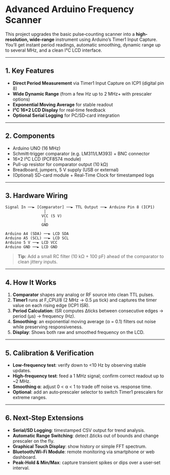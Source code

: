 # Advanced Arduino Frequency Scanner

This project upgrades the basic pulse‐counting scanner into a **high‐resolution, wide‐range** instrument using Arduino’s Timer1 Input Capture. You’ll get instant period readings, automatic smoothing, dynamic range up to several MHz, and a clean I²C LCD interface.

---

## 1. Key Features
- **Direct Period Measurement** via Timer1 Input Capture on ICP1 (digital pin 8)  
- **Wide Dynamic Range** (from a few Hz up to 2 MHz+ with prescaler options)  
- **Exponential Moving Average** for stable readout  
- **I²C 16×2 LCD Display** for real‐time feedback  
- **Optional Serial Logging** for PC/SD‐card integration  

---

## 2. Components
- Arduino UNO (16 MHz)  
- Schmitt‐trigger comparator (e.g. LM311/LM393) + BNC connector  
- 16×2 I²C LCD (PCF8574 module)  
- Pull-up resistor for comparator output (10 kΩ)  
- Breadboard, jumpers, 5 V supply (USB or external)  
- (Optional) SD-card module + Real‐Time Clock for timestamped logs  

---

## 3. Hardware Wiring

    Signal In ──► [Comparator] ──► TTL Output ──► Arduino Pin 8 (ICP1)
                     │                     
                    VCC (5 V)
                     │                     
                    GND

    Arduino A4 (SDA) ──► LCD SDA
    Arduino A5 (SCL) ──► LCD SCL
    Arduino 5 V ──► LCD VCC
    Arduino GND ──► LCD GND

> **Tip:** Add a small RC filter (10 kΩ + 100 pF) ahead of the comparator to clean jittery inputs.

---

## 4. How It Works
1. **Comparator** shapes any analog or RF source into clean TTL pulses.  
2. **Timer1** runs at F_CPU/8 (2 MHz → 0.5 µs tick) and captures the timer value on each rising edge (ICP1 ISR).  
3. **Period Calculation**: ISR computes Δticks between consecutive edges → period (µs) → frequency (Hz).  
4. **Smoothing**: an exponential moving average (α = 0.1) filters out noise while preserving responsiveness.  
5. **Display**: Shows both raw and smoothed frequency on the LCD.

---

## 5. Calibration & Verification
- **Low‐frequency test**: verify down to <10 Hz by observing stable updates.  
- **High‐frequency test**: feed a 1 MHz signal; confirm correct readout up to ~2 MHz.  
- **Smoothing α**: adjust 0 < α < 1 to trade off noise vs. response time.  
- **Optional**: add an auto‐prescaler selector to switch Timer1 prescalers for extreme ranges.

---

## 6. Next‐Step Extensions
- **Serial/SD Logging**: timestamped CSV output for trend analysis.  
- **Automatic Range Switching**: detect Δticks out of bounds and change prescaler on the fly.  
- **Graphical Touch Display**: show history or simple FFT spectrum.  
- **Bluetooth/Wi-Fi Module**: remote monitoring via smartphone or web dashboard.  
- **Peak-Hold & Min/Max**: capture transient spikes or dips over a user‐set interval.  
